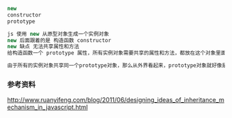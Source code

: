 ```js
new 
constructor
prototype

js 使用 new 从原型对象生成一个实例对象
new 后面跟着的是 构造函数 constructor
new 缺点 无法共享属性和方法
给构造函数一个 prototype 属性，所有实例对象需要共享的属性和方法，都放在这个对象里面

由于所有的实例对象共享同一个prototype对象，那么从外界看起来，prototype对象就好像是实例对象的原型，而实例对象则好像"继承"了prototype对象一样。
```


### 参考资料 
http://www.ruanyifeng.com/blog/2011/06/designing_ideas_of_inheritance_mechanism_in_javascript.html
